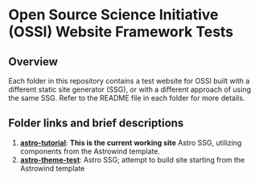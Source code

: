 # Open Source Science Initiative (OSSI) Website Framework Tests

## Overview

Each folder in this repository contains a test website for OSSI built with a different static site generator (SSG), or with a different approach of using the same SSG. Refer to the README file in each folder for more details.

## Folder links and brief descriptions

1. [**astro-tutorial**](https://github.com/allison-truhlar/ossi-website-framework-tests/tree/main/astro-tutorial): **This is the current working site** Astro SSG, utilizing components from the Astrowind template.
1. [**astro-theme-test**](https://github.com/allison-truhlar/ossi-website-framework-tests/tree/main/astro-theme-test): Astro SSG; attempt to build site starting from the Astrowind template
